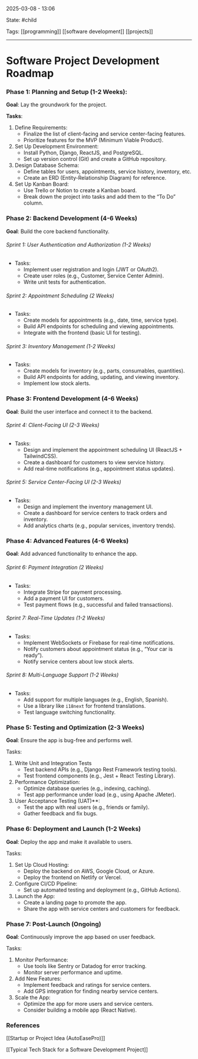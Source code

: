 2025-03-08 - 13:06

State: #child 

Tags: [[programming]] [[software development]] [[projects]]
_____
# Software Project Development Roadmap

### Phase 1: Planning and Setup (1-2 Weeks):

**Goal**: Lay the groundwork for the project.

**Tasks**:
1. Define Requirements:
    - Finalize the list of client-facing and service center-facing features.
    - Prioritize features for the MVP (Minimum Viable Product).
2. Set Up Development Environment:
    - Install Python, Django, ReactJS, and PostgreSQL.
    - Set up version control (Git) and create a GitHub repository.
3. Design Database Schema:
    - Define tables for users, appointments, service history, inventory, etc.
    - Create an ERD (Entity-Relationship Diagram) for reference.
4. Set Up Kanban Board:
    - Use Trello or Notion to create a Kanban board.
    - Break down the project into tasks and add them to the “To Do” column.

### Phase 2: Backend Development (4-6 Weeks)

**Goal**: Build the core backend functionality.

###### Sprint 1: User Authentication and Authorization (1-2 Weeks)
- Tasks:
    - Implement user registration and login (JWT or OAuth2).
    - Create user roles (e.g., Customer, Service Center Admin).
    - Write unit tests for authentication.

###### Sprint 2: Appointment Scheduling (2 Weeks)
- Tasks:
    - Create models for appointments (e.g., date, time, service type).
    - Build API endpoints for scheduling and viewing appointments.
    - Integrate with the frontend (basic UI for testing).

###### Sprint 3: Inventory Management (1-2 Weeks)
- Tasks:
    - Create models for inventory (e.g., parts, consumables, quantities).
    - Build API endpoints for adding, updating, and viewing inventory.
    - Implement low stock alerts.

### Phase 3: Frontend Development (4-6 Weeks)

**Goal**: Build the user interface and connect it to the backend.

###### Sprint 4: Client-Facing UI (2-3 Weeks)
- Tasks:
    - Design and implement the appointment scheduling UI (ReactJS + TailwindCSS).
    - Create a dashboard for customers to view service history.
    - Add real-time notifications (e.g., appointment status updates).

###### Sprint 5: Service Center-Facing UI (2-3 Weeks)
- Tasks:
    - Design and implement the inventory management UI.
    - Create a dashboard for service centers to track orders and inventory.
    - Add analytics charts (e.g., popular services, inventory trends).

### Phase 4: Advanced Features (4-6 Weeks)

**Goal**: Add advanced functionality to enhance the app.

###### Sprint 6: Payment Integration (2 Weeks)
- Tasks:
    - Integrate Stripe for payment processing.
    - Add a payment UI for customers.
    - Test payment flows (e.g., successful and failed transactions).

###### Sprint 7: Real-Time Updates (1-2 Weeks)
- Tasks:
    - Implement WebSockets or Firebase for real-time notifications.
    - Notify customers about appointment status (e.g., “Your car is ready”).
    - Notify service centers about low stock alerts.

###### Sprint 8: Multi-Language Support (1-2 Weeks)
- Tasks:
    - Add support for multiple languages (e.g., English, Spanish).
    - Use a library like `i18next` for frontend translations.
    - Test language switching functionality.

### Phase 5: Testing and Optimization (2-3 Weeks)

**Goal**: Ensure the app is bug-free and performs well.

Tasks:
1. Write Unit and Integration Tests
    - Test backend APIs (e.g., Django Rest Framework testing tools).
    - Test frontend components (e.g., Jest + React Testing Library).
2. Performance Optimization:
    - Optimize database queries (e.g., indexing, caching).
    - Test app performance under load (e.g., using Apache JMeter).
3. User Acceptance Testing (UAT)**:
    - Test the app with real users (e.g., friends or family).
    - Gather feedback and fix bugs.

### Phase 6: Deployment and Launch (1-2 Weeks)

**Goal**: Deploy the app and make it available to users.

Tasks:
1. Set Up Cloud Hosting:
    - Deploy the backend on AWS, Google Cloud, or Azure.
    - Deploy the frontend on Netlify or Vercel.
2. Configure CI/CD Pipeline:
    - Set up automated testing and deployment (e.g., GitHub Actions).
3. Launch the App:
    - Create a landing page to promote the app.
    - Share the app with service centers and customers for feedback.

### Phase 7: Post-Launch (Ongoing)

**Goal**: Continuously improve the app based on user feedback.

Tasks:
1. Monitor Performance:
    - Use tools like Sentry or Datadog for error tracking.
    - Monitor server performance and uptime.
2. Add New Features:
    - Implement feedback and ratings for service centers.
    - Add GPS integration for finding nearby service centers.
3. Scale the App:
    - Optimize the app for more users and service centers.
    - Consider building a mobile app (React Native).




### References

[[Startup or Project Idea (AutoEasePro)]]

[[Typical Tech Stack for a Software Development Project]]
